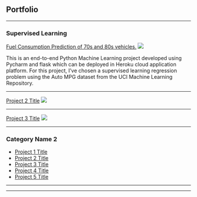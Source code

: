 ## Portfolio

---

### Supervised Learning 

[Fuel Consumption Prediction of 70s and 80s vehicles.](https://github.com/anash963/fuel-consumption-end-to-end-ml-master)
<img src="images/dummy_thumbnail.jpg?raw=true"/>

This is an end-to-end Python Machine Learning project developed using Pycharm and flask which can be deployed in Heroku cloud application platform. For this project, I’ve chosen a supervised learning regression problem using the Auto MPG dataset from the UCI Machine Learning Repository.

---
[Project 2 Title](/pdf/sample_presentation.pdf)
<img src="images/dummy_thumbnail.jpg?raw=true"/>

---
[Project 3 Title](http://example.com/)
<img src="images/dummy_thumbnail.jpg?raw=true"/>

---

### Category Name 2

- [Project 1 Title](http://example.com/)
- [Project 2 Title](http://example.com/)
- [Project 3 Title](http://example.com/)
- [Project 4 Title](http://example.com/)
- [Project 5 Title](http://example.com/)

---




---

